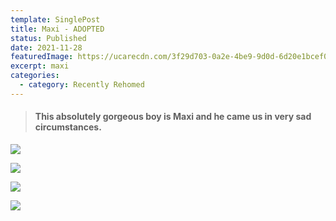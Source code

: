 ```yaml
---
template: SinglePost
title: Maxi - ADOPTED
status: Published
date: 2021-11-28
featuredImage: https://ucarecdn.com/3f29d703-0a2e-4be9-9d0d-6d20e1bcef0a/-/crop/680x406/0,202/-/preview/
excerpt: maxi
categories:
  - category: Recently Rehomed
---
```

> #### **This absolutely gorgeous boy is Maxi and he came us in very sad circumstances.**

![](https://ucarecdn.com/ddc43285-e2e6-4542-8d9b-b5c755f29217/-/crop/280x212/0,63/-/preview/)

![](https://ucarecdn.com/f592aa68-6c48-4275-be4f-581eac9b212e/)

![](https://ucarecdn.com/358ee7dd-59b7-4efb-a0c0-df8dab2fdeb8/-/crop/209x306/51,10/-/preview/)



 

![](https://ucarecdn.com/833a2c7e-ded8-441b-856b-296e05385f92/)